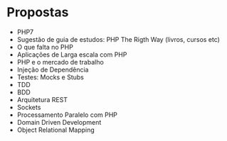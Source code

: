 # Propostas

- PHP7
- Sugestão de guia de estudos: PHP The Rigth Way (livros, cursos etc)
- O que falta no PHP
- Aplicações de Larga escala com PHP
- PHP e o mercado de trabalho
- Injeção de Dependência
- Testes: Mocks e Stubs
- TDD
- BDD
- Arquitetura REST
- Sockets
- Processamento Paralelo com PHP
- Domain Driven Development
- Object Relational Mapping
